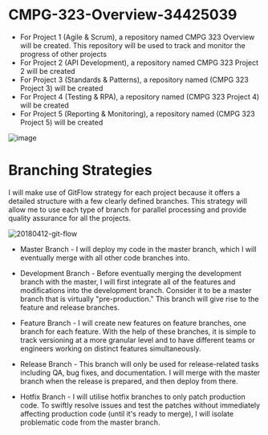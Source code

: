 # CMPG-323-Overview-34425039
* For Project 1 (Agile & Scrum),  a repository named CMPG 323 Overview will be created. This repository will be used to track and monitor the progress of other projects
* For Project 2 (API Development), a repository named CMPG 323 Project 2 will be created
* For Project 3 (Standards & Patterns), a repository named (CMPG 323 Project 3) will be created
* For Project 4 (Testing & RPA), a repository named (CMPG 323 Project 4) will be created
* For Project 5 (Reporting & Monitoring), a repository named (CMPG 323 Project 5) will be created

![image](https://user-images.githubusercontent.com/91734031/185284256-59617106-ee9e-47ad-af3b-f451665f3978.png)

# Branching Strategies
I will make use of GitFlow strategy for each project because it offers a detailed structure with a few clearly defined branches. 
This strategy will allow me to use each type of branch for parallel processing and provide quality assurance for all the projects.

![20180412-git-flow](https://user-images.githubusercontent.com/91734031/185289019-a240ffb3-9802-4b65-b713-dae948b60e9f.png)

* Master Branch - I will deploy my code in the master branch, which I will eventually merge with all other code branches into.

* Development Branch - Before eventually merging the development branch with the master, I will first integrate all of the features and modifications into the development branch. Consider it to be a master branch that is virtually "pre-production." This branch will give rise to the feature and release branches.

* Feature Branch - I will create new features on feature branches, one branch for each feature. With the help of these branches, it is simple to track versioning at a more granular level and to have different teams or engineers working on distinct features simultaneously.

* Release Branch - This branch will only be used for release-related tasks including QA, bug fixes, and documentation. I will merge with the master branch when the release is prepared, and then deploy from there.

* Hotfix Branch - I will utilise hotfix branches to only patch production code. To swiftly resolve issues and test the patches without immediately affecting production code (until it's ready to merge), I will isolate problematic code from the master branch.
